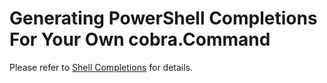 # Generating PowerShell Completions For Your Own cobra.Command

Please refer to [Shell Completions](_index.md#powershell-completions) for details.
